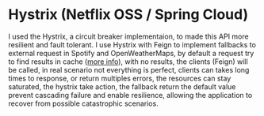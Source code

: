# Hystrix (Netflix OSS / Spring Cloud)
I used the Hystrix, a circuit breaker implementaion, to made this API more resilient and fault tolerant. I use Hystrix with Feign to implement fallbacks to external request in Spotify and OpenWeatherMaps, by default a request try to find results in cache ([more info](docs/cache.md)), with no results, the clients (Feign) will be called, in real scenario not everything is perfect, clients can takes long times to response, or return multiples errors, the resources can stay saturated, the hystrix take action, the fallback return the default value prevent cascading failure and enable resilience, allowing the application to recover from possible catastrophic scenarios.
